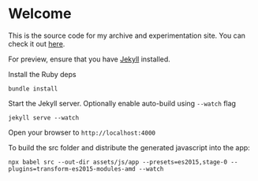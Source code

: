 # Welcome
This is the source code for my archive and experimentation site. You can check it out [here][site].

For preview, ensure that you have [Jekyll][jekyll] installed.

Install the Ruby deps
```
bundle install
```

Start the Jekyll server. Optionally enable auto-build using `--watch` flag

```
jekyll serve --watch
```

Open your browser to `http://localhost:4000`

To build the src folder and distribute the generated javascript into the app:
``` 
npx babel src --out-dir assets/js/app --presets=es2015,stage-0 --plugins=transform-es2015-modules-amd --watch
```

[jekyll]: http://jekyllrb.com/
[site]: http://jeremyfromearth.com
